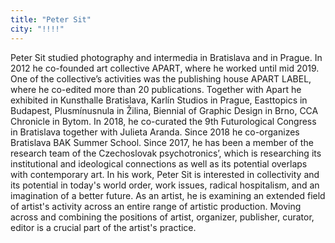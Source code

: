 ```yaml
---
title: "Peter Sit"
city: "!!!!"
---
```


Peter Sit studied photography and intermedia in Bratislava and in Prague. In 2012 he co-founded art collective APART, where he worked until mid 2019. One of the collective’s activities was the publishing house APART LABEL, where he co-edited more than 20 publications. Together with Apart he exhibited in Kunsthalle Bratislava, Karlín Studios in Prague, Easttopics in Budapest, Plusmínusnula in Žilina, Biennial of Graphic Design in Brno, CCA Chronicle in Bytom. In 2018, he co-curated the 9th  Futurological Congress in Bratislava together with Julieta Aranda. Since 2018 he co-organizes Bratislava BAK Summer School. Since 2017, he has been a member of the research team of the Czechoslovak psychotronics’, which is researching its institutional and ideological connections as well as its potential overlaps with contemporary art. In his work, Peter Sit is interested in collectivity and its potential in today's world order, work issues, radical hospitalism, and an imagination of a better future. As an artist, he is examining  an extended field of artist's activity across an entire range of artistic production. Moving across and combining the positions of artist, organizer, publisher, curator, editor is a crucial part of the artist's practice.
